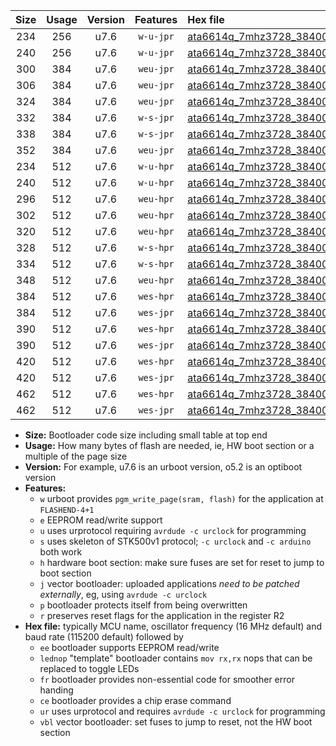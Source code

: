 |Size|Usage|Version|Features|Hex file|
|:-:|:-:|:-:|:-:|:--|
|234|256|u7.6|`w-u-jpr`|[ata6614q_7mhz3728_38400bps_ur_vbl.hex](https://raw.githubusercontent.com/stefanrueger/urboot/main/bootloaders/ata6614q/fcpu_7mhz3728/38400_bps/ata6614q_7mhz3728_38400bps_ur_vbl.hex)|
|240|256|u7.6|`w-u-jpr`|[ata6614q_7mhz3728_38400bps_lednop_ur_vbl.hex](https://raw.githubusercontent.com/stefanrueger/urboot/main/bootloaders/ata6614q/fcpu_7mhz3728/38400_bps/ata6614q_7mhz3728_38400bps_lednop_ur_vbl.hex)|
|300|384|u7.6|`weu-jpr`|[ata6614q_7mhz3728_38400bps_ee_ur_vbl.hex](https://raw.githubusercontent.com/stefanrueger/urboot/main/bootloaders/ata6614q/fcpu_7mhz3728/38400_bps/ata6614q_7mhz3728_38400bps_ee_ur_vbl.hex)|
|306|384|u7.6|`weu-jpr`|[ata6614q_7mhz3728_38400bps_ee_lednop_ur_vbl.hex](https://raw.githubusercontent.com/stefanrueger/urboot/main/bootloaders/ata6614q/fcpu_7mhz3728/38400_bps/ata6614q_7mhz3728_38400bps_ee_lednop_ur_vbl.hex)|
|324|384|u7.6|`weu-jpr`|[ata6614q_7mhz3728_38400bps_ee_lednop_fr_ur_vbl.hex](https://raw.githubusercontent.com/stefanrueger/urboot/main/bootloaders/ata6614q/fcpu_7mhz3728/38400_bps/ata6614q_7mhz3728_38400bps_ee_lednop_fr_ur_vbl.hex)|
|332|384|u7.6|`w-s-jpr`|[ata6614q_7mhz3728_38400bps_vbl.hex](https://raw.githubusercontent.com/stefanrueger/urboot/main/bootloaders/ata6614q/fcpu_7mhz3728/38400_bps/ata6614q_7mhz3728_38400bps_vbl.hex)|
|338|384|u7.6|`w-s-jpr`|[ata6614q_7mhz3728_38400bps_lednop_vbl.hex](https://raw.githubusercontent.com/stefanrueger/urboot/main/bootloaders/ata6614q/fcpu_7mhz3728/38400_bps/ata6614q_7mhz3728_38400bps_lednop_vbl.hex)|
|352|384|u7.6|`weu-jpr`|[ata6614q_7mhz3728_38400bps_ee_lednop_fr_ce_ur_vbl.hex](https://raw.githubusercontent.com/stefanrueger/urboot/main/bootloaders/ata6614q/fcpu_7mhz3728/38400_bps/ata6614q_7mhz3728_38400bps_ee_lednop_fr_ce_ur_vbl.hex)|
|234|512|u7.6|`w-u-hpr`|[ata6614q_7mhz3728_38400bps_ur.hex](https://raw.githubusercontent.com/stefanrueger/urboot/main/bootloaders/ata6614q/fcpu_7mhz3728/38400_bps/ata6614q_7mhz3728_38400bps_ur.hex)|
|240|512|u7.6|`w-u-hpr`|[ata6614q_7mhz3728_38400bps_lednop_ur.hex](https://raw.githubusercontent.com/stefanrueger/urboot/main/bootloaders/ata6614q/fcpu_7mhz3728/38400_bps/ata6614q_7mhz3728_38400bps_lednop_ur.hex)|
|296|512|u7.6|`weu-hpr`|[ata6614q_7mhz3728_38400bps_ee_ur.hex](https://raw.githubusercontent.com/stefanrueger/urboot/main/bootloaders/ata6614q/fcpu_7mhz3728/38400_bps/ata6614q_7mhz3728_38400bps_ee_ur.hex)|
|302|512|u7.6|`weu-hpr`|[ata6614q_7mhz3728_38400bps_ee_lednop_ur.hex](https://raw.githubusercontent.com/stefanrueger/urboot/main/bootloaders/ata6614q/fcpu_7mhz3728/38400_bps/ata6614q_7mhz3728_38400bps_ee_lednop_ur.hex)|
|320|512|u7.6|`weu-hpr`|[ata6614q_7mhz3728_38400bps_ee_lednop_fr_ur.hex](https://raw.githubusercontent.com/stefanrueger/urboot/main/bootloaders/ata6614q/fcpu_7mhz3728/38400_bps/ata6614q_7mhz3728_38400bps_ee_lednop_fr_ur.hex)|
|328|512|u7.6|`w-s-hpr`|[ata6614q_7mhz3728_38400bps.hex](https://raw.githubusercontent.com/stefanrueger/urboot/main/bootloaders/ata6614q/fcpu_7mhz3728/38400_bps/ata6614q_7mhz3728_38400bps.hex)|
|334|512|u7.6|`w-s-hpr`|[ata6614q_7mhz3728_38400bps_lednop.hex](https://raw.githubusercontent.com/stefanrueger/urboot/main/bootloaders/ata6614q/fcpu_7mhz3728/38400_bps/ata6614q_7mhz3728_38400bps_lednop.hex)|
|348|512|u7.6|`weu-hpr`|[ata6614q_7mhz3728_38400bps_ee_lednop_fr_ce_ur.hex](https://raw.githubusercontent.com/stefanrueger/urboot/main/bootloaders/ata6614q/fcpu_7mhz3728/38400_bps/ata6614q_7mhz3728_38400bps_ee_lednop_fr_ce_ur.hex)|
|384|512|u7.6|`wes-hpr`|[ata6614q_7mhz3728_38400bps_ee.hex](https://raw.githubusercontent.com/stefanrueger/urboot/main/bootloaders/ata6614q/fcpu_7mhz3728/38400_bps/ata6614q_7mhz3728_38400bps_ee.hex)|
|384|512|u7.6|`wes-jpr`|[ata6614q_7mhz3728_38400bps_ee_vbl.hex](https://raw.githubusercontent.com/stefanrueger/urboot/main/bootloaders/ata6614q/fcpu_7mhz3728/38400_bps/ata6614q_7mhz3728_38400bps_ee_vbl.hex)|
|390|512|u7.6|`wes-hpr`|[ata6614q_7mhz3728_38400bps_ee_lednop.hex](https://raw.githubusercontent.com/stefanrueger/urboot/main/bootloaders/ata6614q/fcpu_7mhz3728/38400_bps/ata6614q_7mhz3728_38400bps_ee_lednop.hex)|
|390|512|u7.6|`wes-jpr`|[ata6614q_7mhz3728_38400bps_ee_lednop_vbl.hex](https://raw.githubusercontent.com/stefanrueger/urboot/main/bootloaders/ata6614q/fcpu_7mhz3728/38400_bps/ata6614q_7mhz3728_38400bps_ee_lednop_vbl.hex)|
|420|512|u7.6|`wes-hpr`|[ata6614q_7mhz3728_38400bps_ee_lednop_fr.hex](https://raw.githubusercontent.com/stefanrueger/urboot/main/bootloaders/ata6614q/fcpu_7mhz3728/38400_bps/ata6614q_7mhz3728_38400bps_ee_lednop_fr.hex)|
|420|512|u7.6|`wes-jpr`|[ata6614q_7mhz3728_38400bps_ee_lednop_fr_vbl.hex](https://raw.githubusercontent.com/stefanrueger/urboot/main/bootloaders/ata6614q/fcpu_7mhz3728/38400_bps/ata6614q_7mhz3728_38400bps_ee_lednop_fr_vbl.hex)|
|462|512|u7.6|`wes-hpr`|[ata6614q_7mhz3728_38400bps_ee_lednop_fr_ce.hex](https://raw.githubusercontent.com/stefanrueger/urboot/main/bootloaders/ata6614q/fcpu_7mhz3728/38400_bps/ata6614q_7mhz3728_38400bps_ee_lednop_fr_ce.hex)|
|462|512|u7.6|`wes-jpr`|[ata6614q_7mhz3728_38400bps_ee_lednop_fr_ce_vbl.hex](https://raw.githubusercontent.com/stefanrueger/urboot/main/bootloaders/ata6614q/fcpu_7mhz3728/38400_bps/ata6614q_7mhz3728_38400bps_ee_lednop_fr_ce_vbl.hex)|

- **Size:** Bootloader code size including small table at top end
- **Usage:** How many bytes of flash are needed, ie, HW boot section or a multiple of the page size
- **Version:** For example, u7.6 is an urboot version, o5.2 is an optiboot version
- **Features:**
  + `w` urboot provides `pgm_write_page(sram, flash)` for the application at `FLASHEND-4+1`
  + `e` EEPROM read/write support
  + `u` uses urprotocol requiring `avrdude -c urclock` for programming
  + `s` uses skeleton of STK500v1 protocol; `-c urclock` and `-c arduino` both work
  + `h` hardware boot section: make sure fuses are set for reset to jump to boot section
  + `j` vector bootloader: uploaded applications *need to be patched externally*, eg, using `avrdude -c urclock`
  + `p` bootloader protects itself from being overwritten
  + `r` preserves reset flags for the application in the register R2
- **Hex file:** typically MCU name, oscillator frequency (16 MHz default) and baud rate (115200 default) followed by
  + `ee` bootloader supports EEPROM read/write
  + `lednop` "template" bootloader contains `mov rx,rx` nops that can be replaced to toggle LEDs
  + `fr` bootloader provides non-essential code for smoother error handing
  + `ce` bootloader provides a chip erase command
  + `ur` uses urprotocol and requires `avrdude -c urclock` for programming
  + `vbl` vector bootloader: set fuses to jump to reset, not the HW boot section
